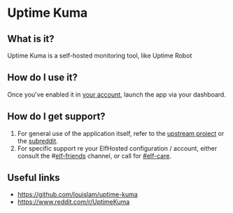 # Uptime Kuma

## What is it?

Uptime Kuma is a self-hosted monitoring tool, like Uptime Robot

## How do I use it?

Once you've enabled it in [your account](https://elfhosted.com/tenant/apps/0), launch the app via your dashboard.

## How do I get support?

1. For general use of the application itself, refer to the [upstream project](https://github.com/louislam/uptime-kuma) or the [subreddit](https://www.reddit.com/r/UptimeKuma/).
2. For specific support re your ElfHosted configuration / account, either consult the #[elf-friends](https://discord.com/channels/396055506072109067/1118645576884572303) channel, or call for [#elf-care](https://discord.com/channels/396055506072109067/1119478614287712337).

## Useful links

* https://github.com/louislam/uptime-kuma
* https://www.reddit.com/r/UptimeKuma
